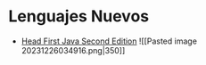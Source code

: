 # Lenguajes Nuevos

- [Head First Java Second Edition](Head_First_Java_Second_Edition.pdf)
![[Pasted image 20231226034916.png|350]]
